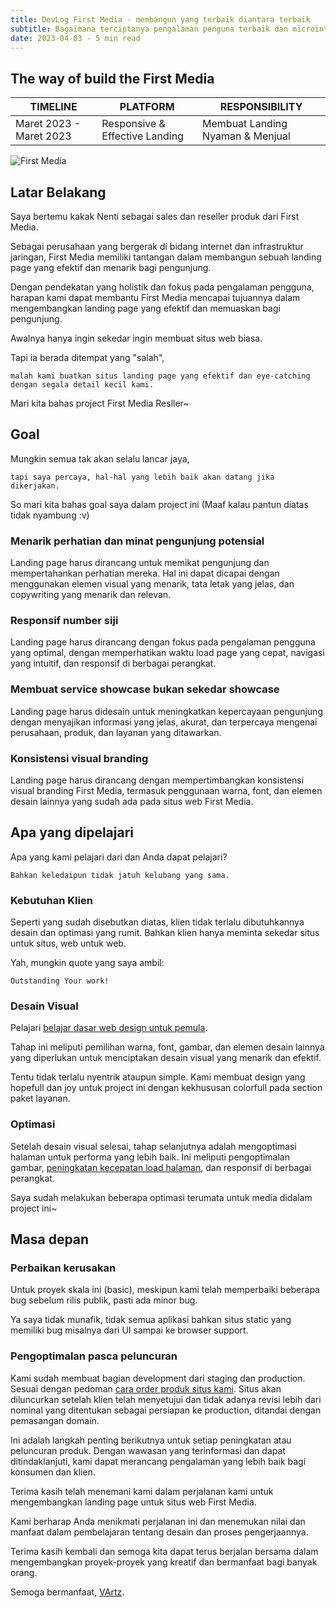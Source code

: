 ```yaml
---
title: DevLog First Media - membangun yang terbaik diantara terbaik
subtitle: Bagaimana terciptanya pengalaman penguna terbaik dan microintercation yang menyenangkan dalam landing page.
date: 2023-04-03 - 5 min read
---
```


## The way of build the First Media

| TIMELINE                | PLATFORM                       | RESPONSIBILITY                   |
| ----------------------- | ------------------------------ | -------------------------------- |
| Maret 2023 - Maret 2023 | Responsive & Effective Landing | Membuat Landing Nyaman & Menjual |

![First Media](/img/eb2.webp)

<Langganan />

## Latar Belakang

Saya bertemu kakak Nenti sebagai sales dan reseller produk dari First Media.

Sebagai perusahaan yang bergerak di bidang internet dan infrastruktur jaringan, First Media memiliki tantangan dalam membangun sebuah landing page yang efektif dan menarik bagi pengunjung.

Dengan pendekatan yang holistik dan fokus pada pengalaman pengguna, harapan kami dapat membantu First Media mencapai tujuannya dalam mengembangkan landing page yang efektif dan memuaskan bagi pengunjung.

Awalnya hanya ingin sekedar ingin membuat situs web biasa.

Tapi ia berada ditempat yang "salah",

`malah kami buatkan situs landing page yang efektif dan eye-catching dengan segala detail kecil kami.`

Mari kita bahas project First Media Resller~

## Goal

Mungkin semua tak akan selalu lancar jaya,

`tapi saya percaya, hal-hal yang lebih baik akan datang jika dikerjakan.`

So mari kita bahas goal saya dalam project ini (Maaf kalau pantun diatas tidak nyambung :v)

### Menarik perhatian dan minat pengunjung potensial

Landing page harus dirancang untuk memikat pengunjung dan mempertahankan perhatian mereka. Hal ini dapat dicapai dengan menggunakan elemen visual yang menarik, tata letak yang jelas, dan copywriting yang menarik dan relevan.

### Responsif number siji

Landing page harus dirancang dengan fokus pada pengalaman pengguna yang optimal, dengan memperhatikan waktu load page yang cepat, navigasi yang intuitif, dan responsif di berbagai perangkat.

### Membuat service showcase bukan sekedar showcase

Landing page harus didesain untuk meningkatkan kepercayaan pengunjung dengan menyajikan informasi yang jelas, akurat, dan terpercaya mengenai perusahaan, produk, dan layanan yang ditawarkan.

### Konsistensi visual branding

Landing page harus dirancang dengan mempertimbangkan konsistensi visual branding First Media, termasuk penggunaan warna, font, dan elemen desain lainnya yang sudah ada pada situs web First Media.

## Apa yang dipelajari

Apa yang kami pelajari dari dan Anda dapat pelajari?

`Bahkan keledaipun tidak jatuh kelubang yang sama.`

### Kebutuhan Klien

Seperti yang sudah disebutkan diatas, klien tidak terlalu dibutuhkannya desain dan optimasi yang rumit. Bahkan klien hanya meminta sekedar situs untuk situs, web untuk web.

Yah, mungkin quote yang saya ambil:

`Outstanding Your work!`

### Desain Visual

Pelajari [belajar dasar web design untuk pemula](./web-desain-untuk-pemula).

Tahap ini meliputi pemilihan warna, font, gambar, dan elemen desain lainnya yang diperlukan untuk menciptakan desain visual yang menarik dan efektif.

Tentu tidak terlalu nyentrik ataupun simple. Kami membuat design yang hopefull dan joy untuk project ini dengan kekhususan colorfull pada section paket layanan.

### Optimasi

Setelah desain visual selesai, tahap selanjutnya adalah mengoptimasi halaman untuk performa yang lebih baik. Ini meliputi pengoptimalan gambar, [peningkatan kecepatan load halaman](./website-lebih-cepat-dengan-teknik-ini), dan responsif di berbagai perangkat.

Saya sudah melakukan beberapa optimasi terumata untuk media didalam project ini~

## Masa depan

### Perbaikan kerusakan

Untuk proyek skala ini (basic), meskipun kami telah memperbaiki beberapa bug sebelum rilis publik, pasti ada minor bug.

Ya saya tidak munafik, tidak semua aplikasi bahkan situs static yang memiliki bug misalnya dari UI sampai ke browser support.
‍

### Pengoptimalan pasca peluncuran

Kami sudah membuat bagian development dari staging dan production.
‍
Sesuai dengan pedoman [cara order produk situs kami](/cara-order). Situs akan diluncurkan setelah klien telah menyetujui dan tidak adanya revisi lebih dari nominal yang ditentukan sebagai persiapan ke production, ditandai dengan pemasangan domain.

Ini adalah langkah penting berikutnya untuk setiap peningkatan atau peluncuran produk. Dengan wawasan yang terinformasi dan dapat ditindaklanjuti, kami dapat merancang pengalaman yang lebih baik bagi konsumen dan klien.
‍

Terima kasih telah menemani kami dalam perjalanan kami untuk mengembangkan landing page untuk situs web First Media.

Kami berharap Anda menikmati perjalanan ini dan menemukan nilai dan manfaat dalam pembelajaran tentang desain dan proses pengerjaannya.

Terima kasih kembali dan semoga kita dapat terus berjalan bersama dalam mengembangkan proyek-proyek yang kreatif dan bermanfaat bagi banyak orang.

<Promo />

Semoga bermanfaat, [VArtz](/).
